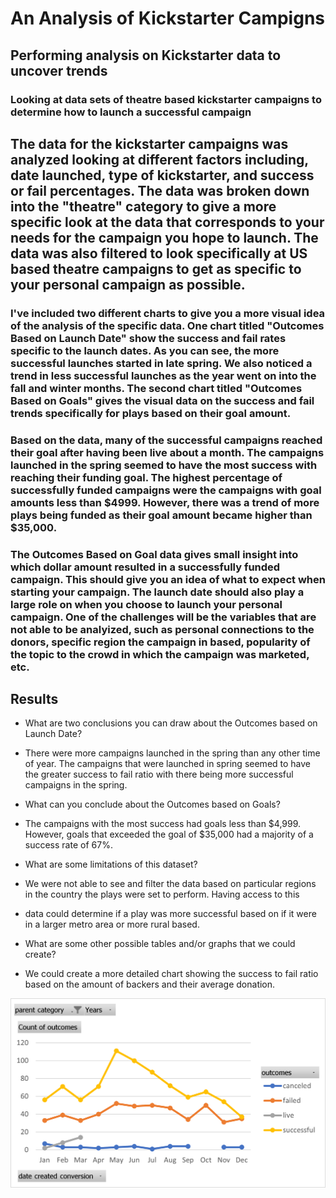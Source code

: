 # An Analysis of Kickstarter Campigns

## Performing analysis on Kickstarter data to uncover trends

### Looking at data sets of theatre based kickstarter campaigns to determine how to launch a successful campaign

## The data for the kickstarter campaigns was analyzed looking at different factors including, date launched, type of kickstarter, and success or fail percentages. The data was broken down into the "theatre" category to give a more specific look at the data that corresponds to your needs for the campaign you hope to launch. The data was also filtered to look specifically at US based theatre campaigns to get as specific to your personal campaign as possible.

### I've included two different charts to give you a more visual idea of the analysis of the specific data. One chart titled "Outcomes Based on Launch Date" show the success and fail rates specific to the launch dates. As you can see, the more successful launches started in late spring. We also noticed a trend in less successful launches as the year went on into the fall and winter months. The second chart titled "Outcomes Based on Goals" gives the visual data on the success and fail trends specifically for plays based on their goal amount.

### Based on the data, many of the successful campaigns reached their goal after having been live about a month. The campaigns launched in the spring seemed to have the most success with reaching their funding goal. The highest percentage of successfully funded campaigns were the campaigns with goal amounts less than $4999. However, there was a trend of more plays being funded as their goal amount became higher than $35,000.

### The Outcomes Based on Goal data gives small insight into which dollar amount resulted in a successfully funded campaign. This should give you an idea of what to expect when starting your campaign. The launch date should also play a large role on when you choose to launch your personal campaign. One of the challenges will be the variables that are not able to be analyized, such as personal connections to the donors, specific region the campaign in based, popularity of the topic to the crowd in which the campaign was marketed, etc.

## Results

- What are two conclusions you can draw about the Outcomes based on Launch Date?
- There were more campaigns launched in the spring than any other time of year. The campaigns that were launched in spring seemed to have the greater success to fail ratio with there being more successful campaigns in the spring.

- What can you conclude about the Outcomes based on Goals?
- The campaigns with the most success had goals less than $4,999. However, goals that exceeded the goal of $35,000 had a majority of a success rate of 67%.

- What are some limitations of this dataset?
- We were not able to see and filter the data based on particular regions in the country the plays were set to perform. Having access to this
- data could determine if a play was more successful based on if it were in a larger metro area or more rural based.

- What are some other possible tables and/or graphs that we could create?
- We could create a more detailed chart showing the success to fail ratio based on the amount of backers and their average donation.
 


![Outcomes Based on Launch Date](https://github.com/amiecostello22/kickstarter-analysis/blob/main/OutcomesLaunchDate.png)
